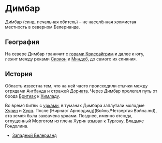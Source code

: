 # Димбар

Ди́мбар (синд. печальная обитель) – не населённая холмистая местность в
северном Белерианде.

## География

На севере Димбар граничит с [горами Криссайгрим](Криссайгрим.md) и далее к югу,
лежит между реками [Сирион](Сирион.md) и [Миндеб](Миндеб.md), до самого их
слияния.

## История

Область известна тем, что на ней часто происходили стычки между отрядами
[Ангбанда](Ангбанд.md) и стражей [Дориата](Дориат.md). Через Димбар пролегал
путь от брода [Бритиах](Бритиах.md) к [Химладу](Химлад.md).

Во время битвы с [урками](Народы/урки.md), в туманах Димбара заплутали молодые
[Хурин](Личности/Хурин.md) и [Хуор](Личности/Хуор.md). После
[Нирнаэт Арноэдиад](Войны/Четвертая Война.md), эта земля была захвачена
урками. Позднее, именно отсюда, отпущенный Морготом из плена Хурин взывал к
[Тургону](Личности/Тургон.md), Владыке Гондолина.


*   [Западный Белерианд](Западный%20Белерианд.md)
